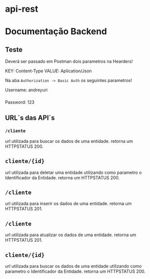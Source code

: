 # api-rest

# Documentação Backend

## Teste

Deverá ser passado em Postman dois parametros na Hearders!

KEY: Content-Type
VALUE: Aplication/Json

Na aba `Authorization -> Basic Auth` os seguintes parametros!

  Username: andreyuri 
### ###
  Password: 123

## URL´s das API´s

###  `/cliente`

url utilizada para buscar os dados de uma entidade.
retorna um HTTPSTATUS 200.

## `cliente/{id}`

url utilizada para deletar uma entidade utilizando como parametro o Identificador da Entidade.
retorna um HTTPSTATUS 200.

## `/cliente`

url utilizada para inserir os dados de uma entidade.
retorna um HTTPSTATUS 201.

## `/cliente`

url utilizada para atualizar os dados de uma entidade.
retorna um HTTPSTATUS 201.

## `cliente/{id}`

url utilizada para buscar os dados de uma entidade utilizando como parametro o Identificador da Entidade.
retorna um HTTPSTATUS 200.

